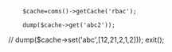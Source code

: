 		
		
		
		$cache=coms()->getCache('rbac');
		
		dump($cache->get('abc2'));
// 		dump($cache->set('abc',[12,21,2,1,2]));
		exit();
